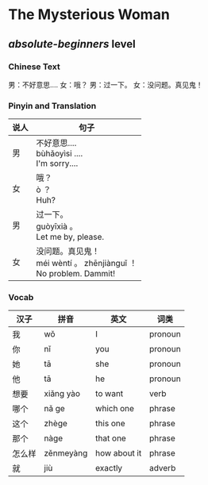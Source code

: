 # The Mysterious Woman
## *absolute-beginners* level

### Chinese Text
男：不好意思....
女：哦？
男：过一下。
女：没问题。真见鬼！

### Pinyin and Translation
|说人|句子|
|----|----|
|男|不好意思....<br />bùhǎoyìsi ....<br />I'm sorry....|
|女|哦？<br />ò ？<br />Huh?|
|男|过一下。<br />guòyīxià 。<br />Let me by, please.|
|女|没问题。真见鬼！<br />méi wèntí 。 zhēnjiànguǐ ！<br />No problem. Dammit!|
### Vocab
|汉子|拼音|英文|词类|
|----|----|----|----|
|我|wǒ|I|pronoun|
|你|nǐ|you|pronoun|
|她|tā|she|pronoun|
|他|tā|he|pronoun|
|想要|xiǎng yào|to want|verb|
|哪个|nǎ ge|which one|phrase|
|这个|zhège|this one|phrase|
|那个|nàge|that one|phrase|
|怎么样|zěnmeyàng|how about it|phrase|
|就|jiù|exactly|adverb|